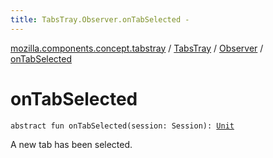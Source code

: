 ```yaml
---
title: TabsTray.Observer.onTabSelected - 
---
```


[mozilla.components.concept.tabstray](../../index.html) / [TabsTray](../index.html) / [Observer](index.html) / [onTabSelected](./on-tab-selected.html)

# onTabSelected

`abstract fun onTabSelected(session: Session): `[`Unit`](https://kotlinlang.org/api/latest/jvm/stdlib/kotlin/-unit/index.html)

A new tab has been selected.

